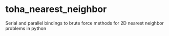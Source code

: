 # toha_nearest_neighbor

Serial and parallel bindings to brute force methods for 2D nearest neighbor problems in python

